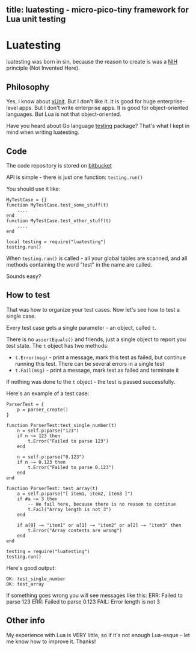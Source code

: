 title: luatesting - micro-pico-tiny framework for Lua unit testing
---
Luatesting
==========

luatesting was born in sin, because the reason to create is was a 
[NIH](http://en.wikipedia.org/wiki/Not_invented_here) principle
(Not Invented Here).

Philosophy
----------

Yes, I know about [xUnit](http://en.wikipedia.org/wiki/XUnit). 
But I don't like it. 
It is good for huge enterprise-level apps. But I don't write 
enterprise apps.
It is good for object-oriented languages. But Lua is not that
object-oriented.

Have you heard about Go language [testing](http://golang.org/pkg/testing/)
package? That's what I kept in mind when writing luatesting.

Code
----

The code repository is stored on 
[bitbucket](https://bitbucket.org/zserge/luatesting/)

API is simple - there is just one function: `testing.run()`

You should use it like:

	MyTestCase = {}
	function MyTestCase.test_some_stuff(t)
		....
	end
	function MyTestCase.test_other_stuff(t)
		....
	end

	local testing = require("luatesting")
	testing.run()

When `testing.run()` is called - all your global tables are scanned, and
all methods containing the word "test" in the name are called.

Sounds easy?

How to test
-----------

That was how to organize your test cases. Now let's see how to test a
single case. 

Every test case gets a single parameter - an object, called `t`.

There is no `assertEquals()` and friends, just a single object to report
you test state. The `t` object has two methods:

* `t.Error(msg)` - print a message, mark this test as failed, but continue
	running this test. There can be several errors in a single test
* `t.Fail(msg)` - print a message, mark test as failed and terminate it

If nothing was done to the `t` object - the test is passed successfully.

Here's an example of a test case:

	ParserTest = {
		p = parser_create()
	}

	function ParserTest:test_single_number(t)
		n = self.p:parse("123")
		if n ~= 123 then 
			t.Error("Failed to parse 123") 
		end

		n = self.p:parse("0.123")
		if n ~= 0.123 then 
			t.Error("Failed to parse 0.123") 
		end
	end

	function ParserTest: test_array(t)
		a = self.p:parse("[ item1, item2, item3 ]")
		if #a ~= 3 then
			-- We fail here, because there is no reason to continue
			t.Fail("Array length is not 3")
		end

		if a[0] ~= "item1" or a[1] ~= "item2" or a[2] ~= "item3" then
			t.Error("Array contents are wrong")
		end
	end

	testing = require("luatesting")
	testing.run()

Here's good output:

	OK:	test_single_number
	OK:	test_array

If something goes wrong you will see messages like this:
	ERR:	Failed to parse 123
	ERR:	Failed to parse 0.123
	FAIL: Error length is not 3

Other info
----------

My experience with Lua is VERY little, so if it's not enough Lua-esque - 
let me know how to improve it. Thanks!

